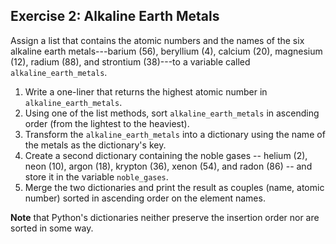 ## Exercise 2: Alkaline Earth Metals

Assign a list that contains the atomic numbers and the names of the six alkaline earth metals---barium (56), beryllium (4), calcium (20), magnesium (12), radium (88), and strontium (38)---to a variable called `alkaline_earth_metals`.

1. Write a one-liner that returns the highest atomic number in `alkaline_earth_metals`.
2. Using one of the list methods, sort `alkaline_earth_metals` in ascending order (from the lightest to the heaviest).
3. Transform the `alkaline_earth_metals` into a dictionary using the name of the metals as the dictionary's key.
4. Create a second dictionary containing the noble gases -- helium (2), neon (10), argon (18), krypton (36), xenon (54), and radon (86) -- and store it in the variable `noble_gases`.
5. Merge the two dictionaries and print the result as couples (name, atomic number) sorted in ascending order on the element names.

**Note** that Python's dictionaries neither preserve the insertion order nor are sorted in some way.